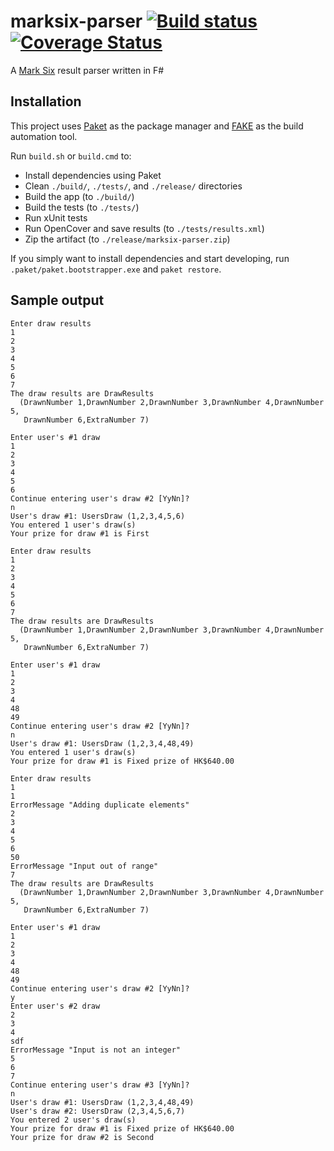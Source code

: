 # marksix-parser [![Build status](https://ci.appveyor.com/api/projects/status/t0965lig3ndxg21i?svg=true)](https://ci.appveyor.com/project/rexcfnghk/marksix-parser) [![Coverage Status](https://coveralls.io/repos/github/rexcfnghk/marksix-parser/badge.svg?branch=feature%2Fadd-code-coverage)](https://coveralls.io/github/rexcfnghk/marksix-parser?branch=feature%2Fadd-code-coverage)

A [Mark Six](http://bet.hkjc.com/marksix/?lang=en) result parser written in F#

Installation
---
This project uses [Paket](https://fsprojects.github.io/Paket/) as the package manager and [FAKE](http://fsharp.github.io/FAKE/) as the build automation tool.

Run `build.sh` or `build.cmd` to:
  - Install dependencies using Paket
  - Clean `./build/`, `./tests/`, and `./release/` directories
  - Build the app (to `./build/`)
  - Build the tests (to `./tests/`)
  - Run xUnit tests
  - Run OpenCover and save results (to `./tests/results.xml`)
  - Zip the artifact (to `./release/marksix-parser.zip`)
  
If you simply want to install dependencies and start developing, run `.paket/paket.bootstrapper.exe` and `paket restore`.

Sample output
---
```
Enter draw results
1
2
3
4
5
6
7
The draw results are DrawResults
  (DrawnNumber 1,DrawnNumber 2,DrawnNumber 3,DrawnNumber 4,DrawnNumber 5,
   DrawnNumber 6,ExtraNumber 7)
   
Enter user's #1 draw
1
2
3
4
5
6
Continue entering user's draw #2 [YyNn]?
n
User's draw #1: UsersDraw (1,2,3,4,5,6)
You entered 1 user's draw(s)
Your prize for draw #1 is First
```

```
Enter draw results
1
2
3
4
5
6
7
The draw results are DrawResults
  (DrawnNumber 1,DrawnNumber 2,DrawnNumber 3,DrawnNumber 4,DrawnNumber 5,
   DrawnNumber 6,ExtraNumber 7)
   
Enter user's #1 draw
1
2
3
4
48
49
Continue entering user's draw #2 [YyNn]?
n
User's draw #1: UsersDraw (1,2,3,4,48,49)
You entered 1 user's draw(s)
Your prize for draw #1 is Fixed prize of HK$640.00
```

```
Enter draw results
1
1
ErrorMessage "Adding duplicate elements"
2
3
4
5
6
50
ErrorMessage "Input out of range"
7
The draw results are DrawResults
  (DrawnNumber 1,DrawnNumber 2,DrawnNumber 3,DrawnNumber 4,DrawnNumber 5,
   DrawnNumber 6,ExtraNumber 7)
   
Enter user's #1 draw
1
2
3
4
48
49
Continue entering user's draw #2 [YyNn]?
y
Enter user's #2 draw
2
3
4
sdf
ErrorMessage "Input is not an integer"
5
6
7
Continue entering user's draw #3 [YyNn]?
n
User's draw #1: UsersDraw (1,2,3,4,48,49)
User's draw #2: UsersDraw (2,3,4,5,6,7)
You entered 2 user's draw(s)
Your prize for draw #1 is Fixed prize of HK$640.00
Your prize for draw #2 is Second
```
